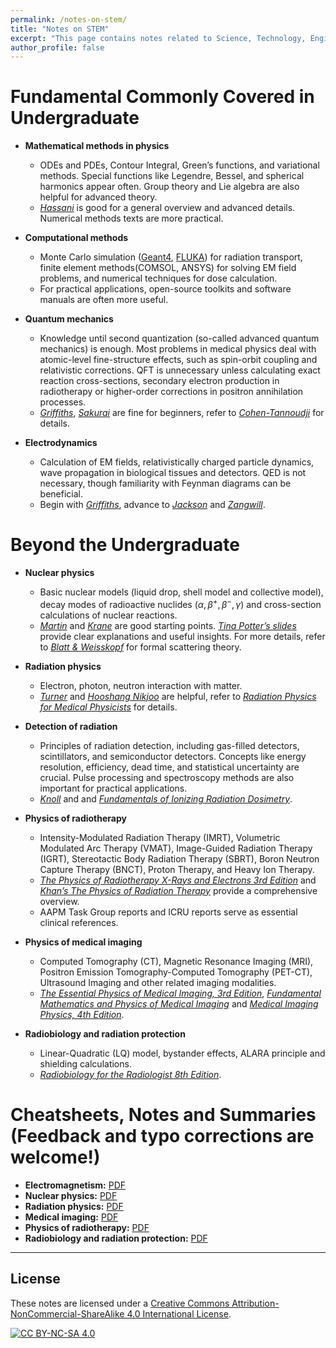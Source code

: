 ```yaml
---
permalink: /notes-on-stem/
title: "Notes on STEM"
excerpt: "This page contains notes related to Science, Technology, Engineering, and Mathematics (STEM)."
author_profile: false
---
```


<span class='anchor' id='notes-on-stem'></span>

# Fundamental Commonly Covered in Undergraduate

- **Mathematical methods in physics**
  - ODEs and PDEs, Contour Integral, Green’s functions, and variational methods. Special functions like Legendre, Bessel, and spherical harmonics appear often. Group theory and Lie algebra are also helpful for advanced theory.
  - [*Hassani*](https://link.springer.com/book/10.1007/978-3-319-01195-0) is good for a general overview and advanced details. Numerical methods texts are more practical.

- **Computational methods**
  - Monte Carlo simulation ([Geant4](https://geant4.web.cern.ch/), [FLUKA](http://www.fluka.org/fluka.php?)) for radiation transport, finite element methods(COMSOL, ANSYS) for solving EM field problems, and numerical techniques for dose calculation.
  - For practical applications, open-source toolkits and software manuals are often more useful.

- **Quantum mechanics**
  - Knowledge until second quantization (so-called advanced quantum mechanics) is enough. Most problems in medical physics deal with atomic-level fine-structure effects, such as spin-orbit coupling and relativistic corrections. QFT is unnecessary unless calculating exact reaction cross-sections, secondary electron production in radiotherapy or higher-order corrections in positron annihilation processes.
  - [*Griffiths*](https://www.cambridge.org/highereducation/books/introduction-to-quantum-mechanics/990799CA07A83FC5312402AF6860311E#overview), [*Sakurai*](https://www.cambridge.org/highereducation/books/modern-quantum-mechanics/DF43277E8AEDF83CC12EA62887C277DC#overview) are fine for beginners, refer to [*Cohen-Tannoudji*](https://www.wiley.com/en-us/Quantum+Mechanics%2C+Volume+1%3A+Basic+Concepts%2C+Tools%2C+and+Applications%2C+2nd+Edition-p-9783527822713) for details.

- **Electrodynamics**
  - Calculation of EM fields, relativistically charged particle dynamics, wave propagation in biological tissues and detectors. QED is not necessary, though familiarity with Feynman diagrams can be beneficial.
  - Begin with [*Griffiths*](https://www.cambridge.org/highereducation/books/introduction-to-electrodynamics/3AB220820DBB628E5A43D52C4B011ED4#overview), advance to [*Jackson*](https://www.wiley.com/en-au/Classical+Electrodynamics%2C+3rd+Edition-p-9780471309321) and [*Zangwill*](https://www.cambridge.org/highereducation/books/modern-electrodynamics/E5448C70CBF3651B2056F28EBF859AE9#overview).

# Beyond the Undergraduate

- **Nuclear physics**
  - Basic nuclear models (liquid drop, shell model and collective model), decay modes of radioactive nuclides ($α, β^+, β^−, γ$) and cross-section calculations of nuclear reactions.
  - [*Martin*](https://www.wiley.com/en-us/Nuclear+and+Particle+Physics%3A+An+Introduction%2C+3rd+Edition-p-9781119344612) and [*Krane*](https://www.wiley.com/en-us/Introductory+Nuclear+Physics%2C+3rd+Edition-p-9780471805533) are good starting points. [*Tina Potter’s slides*](https://www.hep.phy.cam.ac.uk/~chpotter/particleandnuclearphysics/mainpage.html) provide clear explanations and useful insights. For more details, refer to [*Blatt & Weisskopf*](https://link.springer.com/book/10.1007/978-1-4612-9959-2) for formal scattering theory.

- **Radiation physics**
  - Electron, photon, neutron interaction with matter.
  - [*Turner*](https://onlinelibrary.wiley.com/doi/book/10.1002/9783527616978) and [*Hooshang Nikjoo*](https://www.routledge.com/Interaction-of-Radiation-with-Matter/Nikjoo-Uehara-Emfietzoglou/p/book/9780367866020?srsltid=AfmBOor8xnXQC1WBWkicRN74gtG5SBA1yQae0BHI2zQaCsMWPPs2T-Ny) are helpful, refer to [*Radiation Physics for Medical Physicists*](https://link.springer.com/book/10.1007/978-3-319-25382-4) for details.

- **Detection of radiation**
  - Principles of radiation detection, including gas-filled detectors, scintillators, and semiconductor detectors. Concepts like energy resolution, efficiency, dead time, and statistical uncertainty are crucial. Pulse processing and spectroscopy methods are also important for practical applications.
  - [*Knoll*](https://www.wiley.com/en-ae/Radiation+Detection+and+Measurement%2C+4th+Edition-p-9780470131480) and and [*Fundamentals of Ionizing Radiation Dosimetry*](https://www.wiley.com/en-us/Fundamentals+of+Ionizing+Radiation+Dosimetry-p-9783527409211).

- **Physics of radiotherapy**
  - Intensity-Modulated Radiation Therapy (IMRT), Volumetric Modulated Arc Therapy (VMAT), Image-Guided Radiation Therapy (IGRT), Stereotactic Body Radiation Therapy (SBRT), Boron Neutron Capture Therapy (BNCT), Proton Therapy, and Heavy Ion Therapy.
  - [*The Physics of Radiotherapy X-Rays and Electrons 3rd Edition*](https://medicalphysics.org/SimpleCMS.php?content=bookpage.php&isbn=9781951134105) and [*Khan’s The Physics of Radiation Therapy*](https://shop.lww.com/Khan-s-The-Physics-of-Radiation-Therapy/p/9781496397522?srsltid=AfmBOopw7KJsy68Iq6t5fNmViGW7WDQIXC6WdX8PdLDcxhLL__zHAxzC) provide a comprehensive overview.
  - AAPM Task Group reports and ICRU reports serve as essential clinical references.

- **Physics of medical imaging**
  - Computed Tomography (CT), Magnetic Resonance Imaging (MRI), Positron Emission Tomography-Computed Tomography (PET-CT), Ultrasound Imaging and other related imaging modalities.
  - [*The Essential Physics of Medical Imaging, 3rd Edition*](https://pubmed.ncbi.nlm.nih.gov/28524933/), [*Fundamental Mathematics and Physics of Medical Imaging*](https://doi.org/10.1201/9781315368214) and [*Medical Imaging Physics, 4th Edition*](https://www.wiley.com/en-us/Medical+Imaging+Physics%2C+4th+Edition-p-9780471461135).

- **Radiobiology and radiation protection**
  - Linear-Quadratic (LQ) model, bystander effects, ALARA principle and shielding calculations.
  - [*Radiobiology for the Radiologist 8th Edition*](https://shop.lww.com/Radiobiology-for-the-Radiologist/p/9781496335418?srsltid=AfmBOoo02iTJHtt_TgiT5JeADx5hU9Ajv1sa-huxtqe2FC83wHVL05ui).

# Cheatsheets, Notes and Summaries (Feedback and typo corrections are welcome!)
- **Electromagnetism:**  [PDF](https://louis-qiuyulu.github.io/CheatSheet-EM.pdf)
- **Nuclear physics:**  [PDF](https://louis-qiuyulu.github.io/summary-of-NP.pdf) 
- **Radiation physics:**  [PDF](https://louis-qiuyulu.github.io/CheatSheet-RP.pdf)
- **Medical imaging:**  [PDF](https://louis-qiuyulu.github.io/summary-of-MI.pdf)
- **Physics of radiotherapy:**  [PDF](https://louis-qiuyulu.github.io/summary-of-RT.pdf)
- **Radiobiology and radiation protection:**  [PDF](https://www.youtube.com/watch?v=dQw4w9WgXcQ)

---

## License  
These notes are licensed under a [Creative Commons Attribution-NonCommercial-ShareAlike 4.0 International License](https://creativecommons.org/licenses/by-nc-sa/4.0/).  

[![CC BY-NC-SA 4.0](https://licensebuttons.net/l/by-nc-sa/4.0/88x31.png)](https://creativecommons.org/licenses/by-nc-sa/4.0/)
